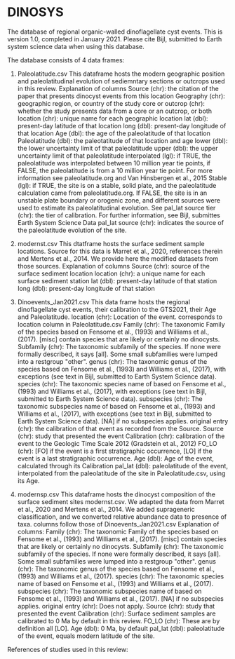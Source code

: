 # DINOSYS
The database of regional organic-walled dinoflagellate cyst events. This is version 1.0, completed in January 2021. Please cite Bijl, submitted to Earth system science data when using this database.

The database consists of 4 data frames:

1. Paleolatitude.csv This dataframe hosts the modern geographic position and paleolatitudinal evolution of sediemntary sections or outcrops used in this review.
Explanation of columns 
Source (chr): the citation of the paper that presents dinocyst events from this location
Geography (chr): geographic region, or country of the study
core or outcrop (chr): whether the study presents data from a core or an outcrop, or both 
location (chr): unique name for each geographic location
lat (dbl): present-day latitude of that location
long (dbl): present-day longitude of that location
Age (dbl): the age of the paleolatitude of that location
Paleolatitude (dbl): the paleotatitude of that location and age
lower (dbl): the lower uncertainty limit of that paleolatitude
upper (dbl): the upper uncertainty limit of that paleolatitude
interpolated (lgl): if TRUE, the paleolatitude was interpolated between 10 million year tie points, if FALSE, the paleolatitude is from a 10 million year tie point. For more information see paleolatitude.org and Van Hinsbergen et al., 2015
Stable (lgl): if TRUE, the site is on a stable, solid plate, and the paleolatitude calculation came from paleolatitude.org. If FALSE, the site is in an unstable plate boundary or orogenic zone, and different sources were used to estimate its paleolatitudinal evolution. See pal_lat source
tier (chr): the tier of calibration. For further information, see Bijl, submittes Earth System Science Data
pal_lat source (chr): indicates the source of the paleolatitude evolution of the site.

2. modernst.csv This dtatframe hosts the surface sediment sample locations. Source for this data is Marret et al., 2020, references therein and Mertens et al., 2014. We provide here the modified datasets from those sources.
Explanation of columns
Source (chr): source of the surface sediment location
location (chr): a unique name for each surface sediment station
lat (dbl): present-day latitude of that station
long (dbl): present-day longitude of that station

3. Dinoevents_Jan2021.csv This data frame hosts the regional dinoflagellate cyst events, their calibration to the GTS2021, their Age and Paleolatitude.
location (chr): Location of the event. corresponds to location column in Paleolatitude.csv
Family (chr): The taxonomic Family of the species based on Fensome et al., (1993) and Williams et al., (2017). [misc] contain species that are likely or certainly no dinocysts.
Subfamily (chr): The taxonomic subfamily of the species. If none were formally described, it says [all]. Some small subfamilies were lumped into a restgroup "other". 
genus (chr): The taxonomic genus of the species based on Fensome et al., (1993) and Williams et al., (2017), with exceptions (see text in Bijl, submitted to Earth System Science data).
species (chr): The taxonomic species name of based on Fensome et al., (1993) and Williams et al., (2017), with exceptions (see text in Bijl, submitted to Earth System Science data).
subspecies (chr): The taxonomic subspecies name of based on Fensome et al., (1993) and Williams et al., (2017), with exceptions (see text in Bijl, submitted to Earth System Science data). [NA] if no subspecies applies.
original entry (chr): the calibration of that event as recorded from the Source. 
Source (chr): study that presented the event
Calibration (chr): calibration of the event to the Geologic Time Scale 2012 (Gradstein et al., 2012)
FO_LO (chr): [FO] if the event is a first stratigraphic occurrence, [LO] if the event is a last stratigraphic occurrence.
Age (dbl): Age of the event, calculated through its Calibration
pal_lat (dbl): paleolatitude of the event, interpolated from the paleolatitude of the site in Paleolatitude.csv, using its Age.

4. modernsp.csv This dataframe hosts the dinocyst composition of the surface sediment sites modernst.csv. We adapted the data from Marret et al., 2020 and Mertens et al., 2014. We added suprageneric classification, and we converted relative abundance data to presence of taxa. columns follow those of Dinoevents_Jan2021.csv
Explanation of columns:
Family (chr): The taxonomic Family of the species based on Fensome et al., (1993) and Williams et al., (2017). [misc] contain species that are likely or certainly no dinocysts.
Subfamily (chr): The taxonomic subfamily of the species. If none were formally described, it says [all]. Some small subfamilies were lumped into a restgroup "other". 
genus (chr): The taxonomic genus of the species based on Fensome et al., (1993) and Williams et al., (2017).
species (chr): The taxonomic species name of based on Fensome et al., (1993) and Williams et al., (2017).
subspecies (chr): The taxonomic subspecies name of based on Fensome et al., (1993) and Williams et al., (2017). [NA] if no subspecies applies.
original entry (chr): Does not apply.
Source (chr): study that presented the event
Calibration (chr): Surface sediment samples are calibrated to 0 Ma by default in this review.
FO_LO (chr): These are by definition all [LO].
Age (dbl): 0 Ma, by default
pal_lat (dbl): paleolatitude of the event, equals modern latitude of the site.

References of studies used in this review:
